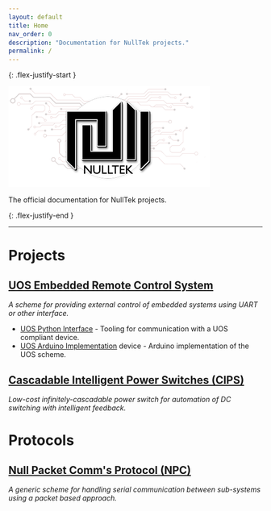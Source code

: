 ```yaml
---
layout: default
title: Home
nav_order: 0
description: "Documentation for NullTek projects."
permalink: /
---
```


{: .flex-justify-start }

![NULLTEK](/assets/images/header.png)

The official documentation for NullTek projects.

{: .flex-justify-end }

---

# Projects

## [UOS Embedded Remote Control System](/docs/projects/uos)

_A scheme for providing external control of embedded systems using UART or other interface._

* [UOS Python Interface](/docs/projects/uos/interface) - Tooling for communication with a UOS compliant device.
* [UOS Arduino Implementation](/docs/projects/uos/arduino) device - Arduino implementation of the UOS scheme.

## [Cascadable Intelligent Power Switches (CIPS)](/docs/projects/cips)

_Low-cost infinitely-cascadable power switch for automation of DC switching with intelligent feedback._ 

# Protocols

## [Null Packet Comm's Protocol (NPC)](/docs/protocols/npc)

_A generic scheme for handling serial communication between sub-systems using a packet based approach._

